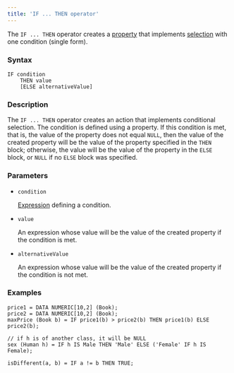 ```yaml
---
title: 'IF ... THEN operator'
---
```


The `IF ... THEN` operator creates a [property](Properties.md) that implements [selection](Selection_CASE_IF_MULTI_OVERRIDE_EXCLUSIVE.md) with one condition (single form).

### Syntax

```
IF condition 
    THEN value
    [ELSE alternativeValue]
```

### Description

The `IF ... THEN` operator creates an action that implements conditional selection. The condition is defined using a property. If this condition is met, that is, the value of the property does not equal `NULL`, then the value of the created property will be the value of the property specified in the `THEN` block; otherwise, the value will be the value of the property in the `ELSE` block, or `NULL` if no `ELSE` block was specified.

### Parameters

- `condition`

    [Expression](Expression.md) defining a condition. 

- `value`

    An expression whose value will be the value of the created property if the condition is met.

- `alternativeValue`

    An expression whose value will be the value of the created property if the condition is not met.

### Examples

```lsf
price1 = DATA NUMERIC[10,2] (Book);
price2 = DATA NUMERIC[10,2] (Book);
maxPrice (Book b) = IF price1(b) > price2(b) THEN price1(b) ELSE price2(b);

// if h is of another class, it will be NULL
sex (Human h) = IF h IS Male THEN 'Male' ELSE ('Female' IF h IS Female); 

isDifferent(a, b) = IF a != b THEN TRUE;
```
